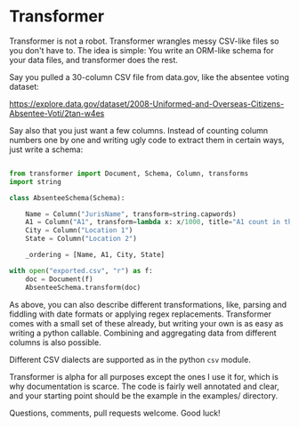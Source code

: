 Transformer
===========

Transformer is not a robot. Transformer wrangles messy CSV-like files so you don't have to. The idea is simple: You write an ORM-like schema for your data files, and transformer does the rest.

Say you pulled a 30-column CSV file from data.gov, like the absentee voting dataset:

https://explore.data.gov/dataset/2008-Uniformed-and-Overseas-Citizens-Absentee-Voti/2tan-w4es

Say also that you just want a few columns. Instead of counting column numbers one by one and writing ugly code to extract them in certain ways, just write a schema:

```python

from transformer import Document, Schema, Column, transforms
import string

class AbsenteeSchema(Schema):

    Name = Column("JurisName", transform=string.capwords)
    A1 = Column("A1", transform=lambda x: x/1000, title="A1 count in thousands")
    City = Column("Location 1")
    State = Column("Location 2")

    _ordering = [Name, A1, City, State]

with open("exported.csv", "r") as f:
    doc = Document(f)
    AbsenteeSchema.transform(doc)

```

As above, you can also describe different transformations, like, parsing and fiddling with date formats or applying regex replacements. Transformer comes with a small set of these already, but writing your own is as easy as writing a python callable. Combining and aggregating data from different columns is also possible.

Different CSV dialects are supported as in the python `csv` module.

Transformer is alpha for all purposes except the ones I use it for, which is why documentation is scarce. The code is fairly well annotated and clear, and your starting point should be the example in the examples/ directory.

Questions, comments, pull requests welcome. Good luck!

